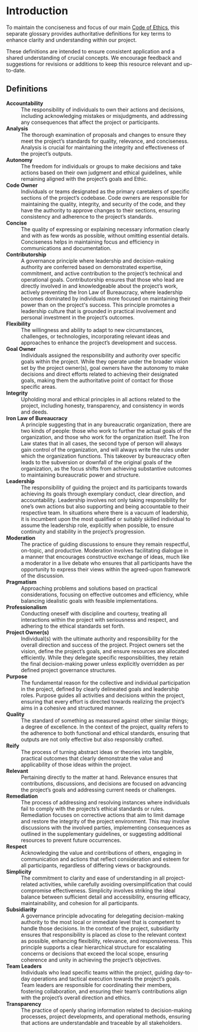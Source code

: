 # Introduction

To maintain the conciseness and focus of our main [Code of Ethics](../CoE.md), this separate glossary provides authoritative definitions for key terms to enhance clarity and understanding within our project.

These definitions are intended to ensure consistent application and a shared understanding of crucial concepts. We encourage feedback and suggestions for revisions or additions to keep this resource relevant and up-to-date.

## Definitions

<dl>
  <dt><strong>Accountability</strong></dt>
  <dd>The responsibility of individuals to own their actions and decisions, including acknowledging mistakes or misjudgments, and addressing any consequences that affect the project or participants.</dd>
  <dt><strong>Analysis</strong></dt>
  <dd>The thorough examination of proposals and changes to ensure they meet the project’s standards for quality, relevance, and conciseness. Analysis is crucial for maintaining the integrity and effectiveness of the project’s outputs.</dd>
  <dt><strong>Autonomy</strong></dt>
  <dd>The freedom for individuals or groups to make decisions and take actions based on their own judgment and ethical guidelines, while remaining aligned with the project’s goals and Ethic.</dd>
  <dt><strong>Code Owner</strong></dt>
  <dd>Individuals or teams designated as the primary caretakers of specific sections of the project’s codebase. Code owners are responsible for maintaining the quality, integrity, and security of the code, and they have the authority to approve changes to their sections, ensuring consistency and adherence to the project’s standards.</dd>
  <dt><strong>Concise</strong></dt>
  <dd>The quality of expressing or explaining necessary information clearly and with as few words as possible, without omitting essential details. Conciseness helps in maintaining focus and efficiency in communications and documentation.</dd>
  <dt><strong>Contributorship</strong></dt>
  <dd>A governance principle where leadership and decision-making authority are conferred based on demonstrated expertise, commitment, and active contribution to the project’s technical and operational goals. Contributorship ensures that those who lead are directly involved in and knowledgeable about the project’s work, actively preventing the Iron Law of Bureaucracy, where leadership becomes dominated by individuals more focused on maintaining their power than on the project's success. This principle promotes a leadership culture that is grounded in practical involvement and personal investment in the project’s outcomes.</dd>
  <dt><strong>Flexibility</strong></dt>
  <dd>The willingness and ability to adapt to new circumstances, challenges, or technologies, incorporating relevant ideas and approaches to enhance the project’s development and success.</dd>
  <dt><strong>Goal Owner</strong></dt>
  <dd>Individuals assigned the responsibility and authority over specific goals within the project. While they operate under the broader vision set by the project owner(s), goal owners have the autonomy to make decisions and direct efforts related to achieving their designated goals, making them the authoritative point of contact for those specific areas.</dd>
  <dt><strong>Integrity</strong></dt>
  <dd>Upholding moral and ethical principles in all actions related to the project, including honesty, transparency, and consistency in words and deeds.</dd>
  <dt><strong>Iron Law of Bureaucracy</strong></dt>
  <dd>A principle suggesting that in any bureaucratic organization, there are two kinds of people: those who work to further the actual goals of the organization, and those who work for the organization itself. The Iron Law states that in all cases, the second type of person will always gain control of the organization, and will always write the rules under which the organization functions. This takeover by bureaucracy often leads to the subversion or downfall of the original goals of the organization, as the focus shifts from achieving substantive outcomes to maintaining bureaucratic power and structure.</dd>
  <dt><strong>Leadership</strong></dt>
  <dd>The responsibility of guiding the project and its participants towards achieving its goals through exemplary conduct, clear direction, and accountability. Leadership involves not only taking responsibility for one’s own actions but also supporting and being accountable to their respective team. In situations where there is a vacuum of leadership, it is incumbent upon the most qualified or suitably skilled individual to assume the leadership role, explicitly when possible, to ensure continuity and stability in the project’s progression.</dd>
  <dt><strong>Moderation</strong></dt>
  <dd>The practice of guiding discussions to ensure they remain respectful, on-topic, and productive. Moderation involves facilitating dialogue in a manner that encourages constructive exchange of ideas, much like a moderator in a live debate who ensures that all participants have the opportunity to express their views within the agreed-upon framework of the discussion.</dd>
  <dt><strong>Pragmatism</strong></dt>
  <dd>Approaching problems and solutions based on practical considerations, focusing on effective outcomes and efficiency, while balancing idealistic goals with feasible implementations.</dd>
  <dt><strong>Professionalism</strong></dt>
  <dd>Conducting oneself with discipline and courtesy, treating all interactions within the project with seriousness and respect, and adhering to the ethical standards set forth.</dd>
  <dt><strong>Project Owner(s)</strong></dt>
  <dd>Individual(s) with the ultimate authority and responsibility for the overall direction and success of the project. Project owners set the vision, define the project’s goals, and ensure resources are allocated efficiently. While they delegate specific responsibilities, they retain the final decision-making power unless explicitly overridden as per defined project governance structures.</dd>
  <dt><strong>Purpose</strong></dt>
  <dd>The fundamental reason for the collective and individual participation in the project, defined by clearly delineated goals and leadership roles. Purpose guides all activities and decisions within the project, ensuring that every effort is directed towards realizing the project’s aims in a cohesive and structured manner.</dd>
  <dt><strong>Quality</strong></dt>
  <dd>The standard of something as measured against other similar things; a degree of excellence. In the context of the project, quality refers to the adherence to both functional and ethical standards, ensuring that outputs are not only effective but also responsibly crafted.</dd>
  <dt><strong>Reify</strong></dt>
  <dd>The process of turning abstract ideas or theories into tangible, practical outcomes that clearly demonstrate the value and applicability of those ideas within the project.</dd>
  <dt><strong>Relevant</strong></dt>
  <dd>Pertaining directly to the matter at hand. Relevance ensures that contributions, discussions, and decisions are focused on advancing the project’s goals and addressing current needs or challenges.</dd>
  <dt><strong>Remediation</strong></dt>
  <dd>The process of addressing and resolving instances where individuals fail to comply with the projects’s ethical standards or rules. Remediation focuses on corrective actions that aim to limit damage and restore the integrity of the project environment. This may involve discussions with the involved parties, implementing consequences as outlined in the supplementary guidelines, or suggesting additional resources to prevent future occurrences.</dd>
  <dt><strong>Respect</strong></dt>
  <dd>Acknowledging the value and contributions of others, engaging in communication and actions that reflect consideration and esteem for all participants, regardless of differing views or backgrounds.</dd>
  <dt><strong>Simplicity</strong></dt>
  <dd>The commitment to clarity and ease of understanding in all project-related activities, while carefully avoiding oversimplification that could compromise effectiveness. Simplicity involves striking the ideal balance between sufficient detail and accessibility, ensuring efficacy, maintainability, and cohesion for all participants.</dd>
  <dt><strong>Subsidiarity</strong></dt>
  <dd>A governance principle advocating for delegating decision-making authority to the most local or immediate level that is competent to handle those decisions. In the context of the project, subsidiarity ensures that responsibility is placed as close to the relevant context as possible, enhancing flexibility, relevance, and responsiveness. This principle supports a clear hierarchical structure for escalating concerns or decisions that exceed the local scope, ensuring coherence and unity in achieving the project’s objectives.</dd>
  <dt><strong>Team Leaders</strong></dt>
  <dd>Individuals who lead specific teams within the project, guiding day-to-day operations and tactical execution towards the project’s goals. Team leaders are responsible for coordinating their members, fostering collaboration, and ensuring their team’s contributions align with the project’s overall direction and ethics.</dd>
  <dt><strong>Transparency</strong></dt>
  <dd>The practice of openly sharing information related to decision-making processes, project developments, and operational methods, ensuring that actions are understandable and traceable by all stakeholders.</dd>
</dl>

